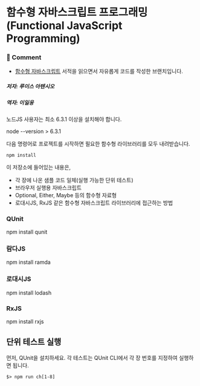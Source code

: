 # 함수형 자바스크립트 프로그래밍(Functional JavaScript Programming)
### 📍 Comment
- <a href='https://www.aladin.co.kr/shop/wproduct.aspx?ItemId=131767959&start=slayer'>함수형 자바스크립트</a> 서적을 읽으면서 자유롭게 코드를 작성한 브랜치입니다. 

##### 저자: 루이스 아텐시오
##### 역자: 이일웅

노드JS 사용자는 최소 6.3.1 이상을 설치해야 합니다.

node --version > 6.3.1

다음 명령어로 프로젝트를 시작하면 필요한 함수형 라이브러리를 모두 내려받습니다.

~~~
npm install
~~~

이 저장소에 들어있는 내용은,

* 각 장에 나온 샘플 코드 일체(실행 가능한 단위 테스트)
* 브라우저 실행용 자바스크립트
* Optional, Either, Maybe 등의 함수형 자료형
* 로대시JS, RxJS 같은 함수형 자바스크립트 라이브러리에 접근하는 방법

### QUnit
npm install qunit

### 람다JS
npm install ramda

### 로대시JS
npm install lodash

### RxJS
npm install rxjs


## 단위 테스트 실행
먼저, QUnit을 설치하세요. 각 테스트는 QUnit CLI에서 각 장 번호를 지정하여 실행하면 됩니다.
~~~
$> npm run ch[1-8]
~~~